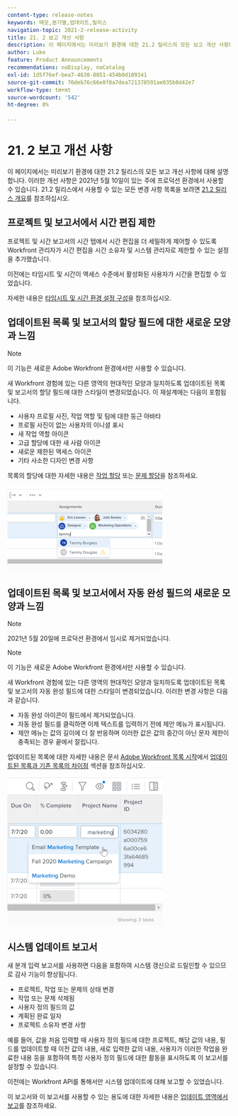 ```yaml
---
content-type: release-notes
keywords: 메모,분기별,업데이트,릴리스
navigation-topic: 2021-2-release-activity
title: 21. 2 보고 개선 사항
description: 이 페이지에서는 미리보기 환경에 대한 21.2 릴리스의 모든 보고 개선 사항에 대해 설명합니다. 이러한 개선 사항은 2021년 5월 10일이 있는 주에 프로덕션 환경에서 사용할 수 있습니다. 21.2 릴리스에서 사용할 수 있는 모든 변경 사항 목록은 21.2 릴리스 개요 를 참조하십시오.
author: Luke
feature: Product Announcements
recommendations: noDisplay, noCatalog
exl-id: 1d5f76ef-bea7-4630-8051-454b0d109341
source-git-commit: 76deb76c66e8f8a7dea721378591ae035b8d42e7
workflow-type: tm+mt
source-wordcount: '542'
ht-degree: 0%

---
```


# 21. 2 보고 개선 사항

이 페이지에서는 미리보기 환경에 대한 21.2 릴리스의 모든 보고 개선 사항에 대해 설명합니다. 이러한 개선 사항은 2021년 5월 10일이 있는 주에 프로덕션 환경에서 사용할 수 있습니다. 21.2 릴리스에서 사용할 수 있는 모든 변경 사항 목록을 보려면 [21.2 릴리스 개요](../../../product-announcements/product-releases/21.2-release-activity/21-2-release-overview.md)를 참조하십시오.

## 프로젝트 및 보고서에서 시간 편집 제한

프로젝트 및 시간 보고서의 시간 탭에서 시간 편집을 더 세밀하게 제어할 수 있도록 Workfront 관리자가 시간 편집을 시간 소유자 및 시스템 관리자로 제한할 수 있는 설정을 추가했습니다.

이전에는 타임시트 및 시간이 액세스 수준에서 활성화된 사용자가 시간을 편집할 수 있었습니다.

자세한 내용은 [타임시트 및 시간 환경 설정 구성](../../../administration-and-setup/set-up-workfront/configure-timesheets-schedules/timesheet-and-hour-preferences.md)을 참조하십시오.

## 업데이트된 목록 및 보고서의 할당 필드에 대한 새로운 모양과 느낌

>[!NOTE]
>
>이 기능은 새로운 Adobe Workfront 환경에서만 사용할 수 있습니다.

새 Workfront 경험에 있는 다른 영역의 현대적인 모양과 일치하도록 업데이트된 목록 및 보고서의 할당 필드에 대한 스타일이 변경되었습니다. 이 재설계에는 다음이 포함됩니다.

* 사용자 프로필 사진, 작업 역할 및 팀에 대한 둥근 아바타
* 프로필 사진이 없는 사용자의 이니셜 표시
* 새 작업 역할 아이콘
* 고급 할당에 대한 새 사람 아이콘
* 새로운 제한된 액세스 아이콘
* 기타 사소한 디자인 변경 사항

목록의 할당에 대한 자세한 내용은 [작업 할당](../../../manage-work/tasks/assign-tasks/assign-tasks.md) 또는 [문제 할당](../../../manage-work/issues/manage-issues/assign-issues.md)을 참조하세요.

![](assets/assignments-updates-350x193.png)

## 업데이트된 목록 및 보고서에서 자동 완성 필드의 새로운 모양과 느낌

>[!NOTE]
>
>2021년 5월 20일에 프로덕션 환경에서 임시로 제거되었습니다.

>[!NOTE]
>
>이 기능은 새로운 Adobe Workfront 환경에서만 사용할 수 있습니다.

새 Workfront 경험에 있는 다른 영역의 현대적인 모양과 일치하도록 업데이트된 목록 및 보고서의 자동 완성 필드에 대한 스타일이 변경되었습니다. 이러한 변경 사항은 다음과 같습니다.

* 자동 완성 아이콘이 필드에서 제거되었습니다.
* 자동 완성 필드를 클릭하면 이제 텍스트를 입력하기 전에 제안 메뉴가 표시됩니다.
* 제안 메뉴는 값의 길이에 더 잘 반응하며 이러한 값은 값의 중간이 아닌 문자 제한이 충족되는 경우 끝에서 잘립니다.

업데이트된 목록에 대한 자세한 내용은 문서 [Adobe Workfront 목록 시작](../../../workfront-basics/navigate-workfront/use-lists/view-items-in-a-list.md)에서 [업데이트된 목록과 기존 목록의 차이점](../../../workfront-basics/navigate-workfront/use-lists/view-items-in-a-list.md#updated) 섹션을 참조하십시오.

![](assets/typeahead-updates-350x336.png)

## 시스템 업데이트 보고서

새 분개 입력 보고서를 사용하면 다음을 포함하여 시스템 갱신으로 드릴인할 수 있으므로 감사 기능이 향상됩니다.

* 프로젝트, 작업 또는 문제의 상태 변경
* 작업 또는 문제 삭제됨
* 사용자 정의 필드의 값
* 계획된 완료 일자
* 프로젝트 소유자 변경 사항

예를 들어, 값을 처음 입력할 때 사용자 정의 필드에 대한 프로젝트, 해당 값의 내용, 필드를 업데이트할 때 이전 값의 내용, 새로 입력한 값의 내용, 사용자가 이러한 작업을 완료한 내용 등을 포함하여 특정 사용자 정의 필드에 대한 활동을 표시하도록 이 보고서를 설정할 수 있습니다.

이전에는 Workfront API를 통해서만 시스템 업데이트에 대해 보고할 수 있었습니다.

이 보고서와 이 보고서를 사용할 수 있는 용도에 대한 자세한 내용은 [업데이트 영역에서 보고](../../../reports-and-dashboards/reports/creating-and-managing-reports/create-journal-entry-report.md)를 참조하세요.

